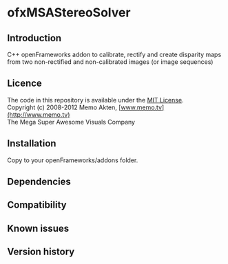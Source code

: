 ofxMSAStereoSolver
=====================================

Introduction
------------
C++ openFrameworks addon to calibrate, rectify and create disparity maps from two non-rectified and non-calibrated images (or image sequences) 

Licence
-------
The code in this repository is available under the [MIT License](https://secure.wikimedia.org/wikipedia/en/wiki/Mit_license).  
Copyright (c) 2008-2012 Memo Akten, [www.memo.tv](http://www.memo.tv)  
The Mega Super Awesome Visuals Company


Installation
------------
Copy to your openFrameworks/addons folder.

Dependencies
------------

Compatibility
------------

Known issues
------------

Version history
------------

